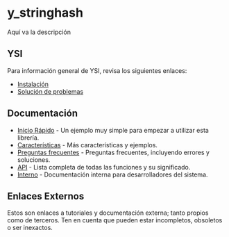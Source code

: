# y_stringhash

Aquí va la descripción

## YSI

Para información general de YSI, revisa los siguientes enlaces:

* [Instalación](../instalacion.md)
* [Solución de problemas](../solucion-problemas.md)

## Documentación

* [Inicio Rápido](y_stringhash/inicio-rapido.md) - Un ejemplo muy simple para empezar a utilizar esta librería.
* [Características](y_stringhash/caracteristicas.md) - Más características y ejemplos.
* [Preguntas frecuentes](y_stringhash/preguntas-frecuentes.md) - Preguntas frecuentes, incluyendo errores y soluciones.
* [API](y_stringhash/api.md) - Lista completa de todas las funciones y su significado.
* [Interno](y_stringhash/interno.md) - Documentación interna para desarrolladores del sistema.

## Enlaces Externos

Estos son enlaces a tutoriales y documentación externa; tanto propios como de terceros. Ten en cuenta que pueden estar incompletos, obsoletos o ser inexactos.
